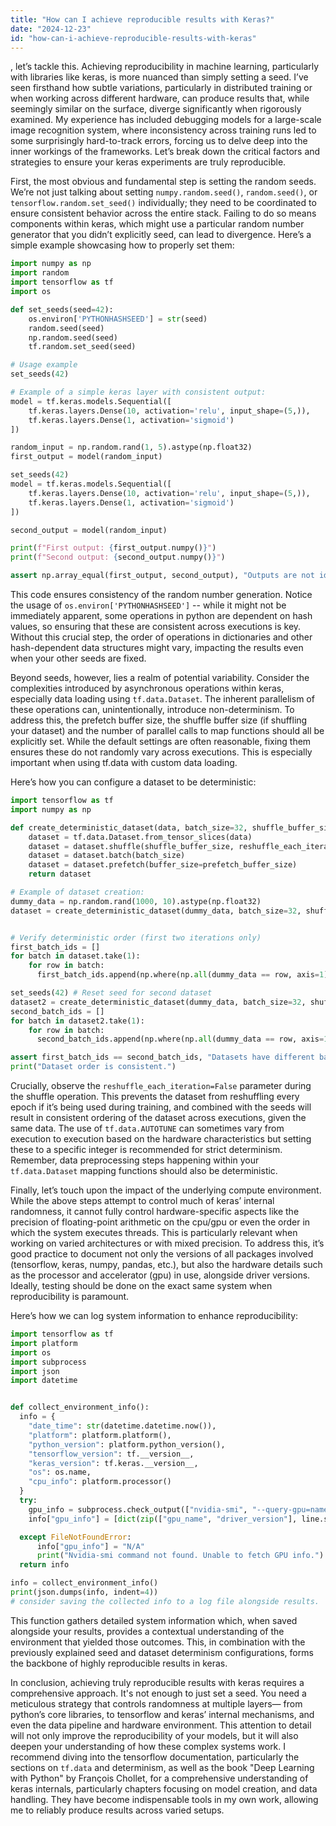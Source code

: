 ```yaml
---
title: "How can I achieve reproducible results with Keras?"
date: "2024-12-23"
id: "how-can-i-achieve-reproducible-results-with-keras"
---
```


, let’s tackle this. Achieving reproducibility in machine learning, particularly with libraries like keras, is more nuanced than simply setting a seed. I’ve seen firsthand how subtle variations, particularly in distributed training or when working across different hardware, can produce results that, while seemingly similar on the surface, diverge significantly when rigorously examined. My experience has included debugging models for a large-scale image recognition system, where inconsistency across training runs led to some surprisingly hard-to-track errors, forcing us to delve deep into the inner workings of the frameworks. Let’s break down the critical factors and strategies to ensure your keras experiments are truly reproducible.

First, the most obvious and fundamental step is setting the random seeds. We’re not just talking about setting `numpy.random.seed()`, `random.seed()`, or `tensorflow.random.set_seed()` individually; they need to be coordinated to ensure consistent behavior across the entire stack. Failing to do so means components within keras, which might use a particular random number generator that you didn’t explicitly seed, can lead to divergence. Here’s a simple example showcasing how to properly set them:

```python
import numpy as np
import random
import tensorflow as tf
import os

def set_seeds(seed=42):
    os.environ['PYTHONHASHSEED'] = str(seed)
    random.seed(seed)
    np.random.seed(seed)
    tf.random.set_seed(seed)

# Usage example
set_seeds(42)

# Example of a simple keras layer with consistent output:
model = tf.keras.models.Sequential([
    tf.keras.layers.Dense(10, activation='relu', input_shape=(5,)),
    tf.keras.layers.Dense(1, activation='sigmoid')
])

random_input = np.random.rand(1, 5).astype(np.float32)
first_output = model(random_input)

set_seeds(42)
model = tf.keras.models.Sequential([
    tf.keras.layers.Dense(10, activation='relu', input_shape=(5,)),
    tf.keras.layers.Dense(1, activation='sigmoid')
])

second_output = model(random_input)

print(f"First output: {first_output.numpy()}")
print(f"Second output: {second_output.numpy()}")

assert np.array_equal(first_output, second_output), "Outputs are not identical!"
```

This code ensures consistency of the random number generation. Notice the usage of `os.environ['PYTHONHASHSEED']` -- while it might not be immediately apparent, some operations in python are dependent on hash values, so ensuring that these are consistent across executions is key. Without this crucial step, the order of operations in dictionaries and other hash-dependent data structures might vary, impacting the results even when your other seeds are fixed.

Beyond seeds, however, lies a realm of potential variability. Consider the complexities introduced by asynchronous operations within keras, especially data loading using `tf.data.Dataset`. The inherent parallelism of these operations can, unintentionally, introduce non-determinism. To address this, the prefetch buffer size, the shuffle buffer size (if shuffling your dataset) and the number of parallel calls to map functions should all be explicitly set. While the default settings are often reasonable, fixing them ensures these do not randomly vary across executions. This is especially important when using tf.data with custom data loading.

Here’s how you can configure a dataset to be deterministic:

```python
import tensorflow as tf
import numpy as np

def create_deterministic_dataset(data, batch_size=32, shuffle_buffer_size=1000, prefetch_buffer_size=tf.data.AUTOTUNE):
    dataset = tf.data.Dataset.from_tensor_slices(data)
    dataset = dataset.shuffle(shuffle_buffer_size, reshuffle_each_iteration=False)
    dataset = dataset.batch(batch_size)
    dataset = dataset.prefetch(buffer_size=prefetch_buffer_size)
    return dataset

# Example of dataset creation:
dummy_data = np.random.rand(1000, 10).astype(np.float32)
dataset = create_deterministic_dataset(dummy_data, batch_size=32, shuffle_buffer_size=100, prefetch_buffer_size=tf.data.AUTOTUNE)


# Verify deterministic order (first two iterations only)
first_batch_ids = []
for batch in dataset.take(1):
    for row in batch:
      first_batch_ids.append(np.where(np.all(dummy_data == row, axis=1))[0][0])

set_seeds(42) # Reset seed for second dataset
dataset2 = create_deterministic_dataset(dummy_data, batch_size=32, shuffle_buffer_size=100, prefetch_buffer_size=tf.data.AUTOTUNE)
second_batch_ids = []
for batch in dataset2.take(1):
    for row in batch:
      second_batch_ids.append(np.where(np.all(dummy_data == row, axis=1))[0][0])

assert first_batch_ids == second_batch_ids, "Datasets have different batch ordering"
print("Dataset order is consistent.")

```

Crucially, observe the `reshuffle_each_iteration=False` parameter during the shuffle operation. This prevents the dataset from reshuffling every epoch if it’s being used during training, and combined with the seeds will result in consistent ordering of the dataset across executions, given the same data. The use of `tf.data.AUTOTUNE` can sometimes vary from execution to execution based on the hardware characteristics but setting these to a specific integer is recommended for strict determinism. Remember, data preprocessing steps happening within your `tf.data.Dataset` mapping functions should also be deterministic.

Finally, let’s touch upon the impact of the underlying compute environment. While the above steps attempt to control much of keras’ internal randomness, it cannot fully control hardware-specific aspects like the precision of floating-point arithmetic on the cpu/gpu or even the order in which the system executes threads. This is particularly relevant when working on varied architectures or with mixed precision. To address this, it’s good practice to document not only the versions of all packages involved (tensorflow, keras, numpy, pandas, etc.), but also the hardware details such as the processor and accelerator (gpu) in use, alongside driver versions. Ideally, testing should be done on the exact same system when reproducibility is paramount.

Here’s how we can log system information to enhance reproducibility:

```python
import tensorflow as tf
import platform
import os
import subprocess
import json
import datetime


def collect_environment_info():
  info = {
    "date_time": str(datetime.datetime.now()),
    "platform": platform.platform(),
    "python_version": platform.python_version(),
    "tensorflow_version": tf.__version__,
    "keras_version": tf.keras.__version__,
    "os": os.name,
    "cpu_info": platform.processor()
  }
  try:
    gpu_info = subprocess.check_output(["nvidia-smi", "--query-gpu=name,driver_version", "--format=csv,noheader,nounits"],encoding='utf-8')
    info["gpu_info"] = [dict(zip(["gpu_name", "driver_version"], line.strip().split(","))) for line in gpu_info.strip().split("\n")]

  except FileNotFoundError:
      info["gpu_info"] = "N/A"
      print("Nvidia-smi command not found. Unable to fetch GPU info.")
  return info

info = collect_environment_info()
print(json.dumps(info, indent=4))
# consider saving the collected info to a log file alongside results.

```

This function gathers detailed system information which, when saved alongside your results, provides a contextual understanding of the environment that yielded those outcomes. This, in combination with the previously explained seed and dataset determinism configurations, forms the backbone of highly reproducible results in keras.

In conclusion, achieving truly reproducible results with keras requires a comprehensive approach. It's not enough to just set a seed. You need a meticulous strategy that controls randomness at multiple layers— from python’s core libraries, to tensorflow and keras’ internal mechanisms, and even the data pipeline and hardware environment. This attention to detail will not only improve the reproducibility of your models, but it will also deepen your understanding of how these complex systems work. I recommend diving into the tensorflow documentation, particularly the sections on `tf.data` and determinism, as well as the book "Deep Learning with Python" by François Chollet, for a comprehensive understanding of keras internals, particularly chapters focusing on model creation, and data handling. They have become indispensable tools in my own work, allowing me to reliably produce results across varied setups.
